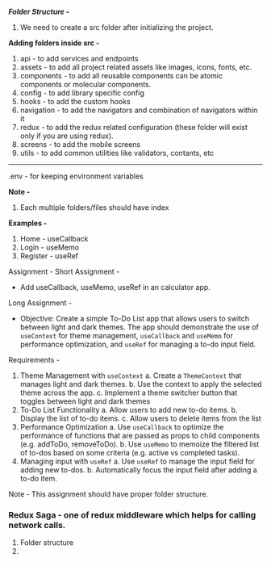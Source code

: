 ***Folder Structure -***
1. We need to create a src folder after initializing the project.

**Adding folders inside src -**
1. api - to add services and endpoints
2. assets - to add all project related assets like images, icons, fonts, etc.
3. components - to add all reusable components can be atomic components or molecular components.
4. config - to add library specific config
5. hooks - to add the custom hooks
6. navigation - to add the navigators and combination of navigators within it
7. redux - to add the redux related configuration (these folder will exist only if you are using redux).
8. screens - to add the mobile screens
9. utils - to add common utilities like validators, contants, etc

----------------------------------------------------------------
.env - for keeping environment variables

**Note -**
1. Each multiple folders/files should have index


**Examples -**
1. Home - useCallback
2. Login - useMemo
3. Register - useRef

Assignment -
Short Assignment -
- Add useCallback, useMemo, useRef in an calculator app.

Long Assignment -
- Objective: Create a simple To-Do List app that allows users to switch between light and dark themes. The app should demonstrate the use of `useContext` for theme management, `useCallback` and `useMemo` for performance optimization, and `useRef` for managing a to-do input field.

Requirements -
1. Theme Management with `useContext`
    a. Create a `ThemeContext` that manages light and dark themes.
    b. Use the context to apply the selected theme across the app.
    c. Implement a theme switcher button that toggles between light and dark themes
2. To-Do List Functionality
    a. Allow users to add new to-do items.
    b. Display the list of to-do items.
    c. Allow users to delete items from the list
3. Performance Optimization
    a. Use `useCallback` to optimize the performance of functions that are passed as props to
        child components (e.g. addToDo, removeToDo).
    b. Use `useMemo` to memoize the filtered list of to-dos based on some criteria (e.g. active vs completed tasks).
4. Managing input with `useRef`
    a. Use `useRef` to manage the input field for adding new to-dos.
    b. Automatically focus the input field after adding a to-do item.

Note - 
This assignment should have proper folder structure.


### Redux Saga - one of redux middleware which helps for calling network calls.
1. Folder structure
2. 